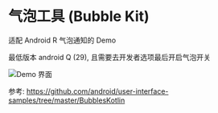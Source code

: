 # 气泡工具 (Bubble Kit)

适配 Android R 气泡通知的 Demo

最低版本 android Q (29), 且需要去开发者选项最后开启气泡开关

![Demo 界面](https://pictures.jeasoon.com/github/bubblekit_demo.png)

参考: https://github.com/android/user-interface-samples/tree/master/BubblesKotlin
